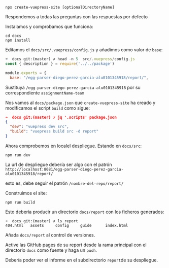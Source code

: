 
```
npx create-vuepress-site [optionalDirectoryName]
```

Respondemos a todas las preguntas con las respuestas por defecto

Instalamos y comprobamos que funciona:

```
cd docs
npm install
```

Editamos el `docs/src/.vuepress/config.js` y añadimos como valor de `base`:

```js
➜  docs git:(master) ✗ head -n 5  src/.vuepress/config.js
const { description } = require('../../package')

module.exports = {
  base: "/egg-parser-diego-perez-garcia-alu0101345918/report/",
```

Sustituya `/egg-parser-diego-perez-garcia-alu0101345918` por su correspondiente `assignmentName-team` 

Nos vamos al `docs/package.json` que `create-vuepress-site` ha creado y modificamos el  script `build` como sigue:

```json
➜  docs git:(master) ✗ jq '.scripts' package.json
{
  "dev": "vuepress dev src",
  "build": "vuepress build src -d report"
}
```

Ahora comprobemos en localel despliegue. Estando en `docs/src`:

```
npm run dev
```


La url de despliegue debería ser algo con el patrón 
`http://localhost:8081/egg-parser-diego-perez-garcia-alu0101345918/report/`

esto es, debe seguir el patrón  `/nombre-del-repo/report/`

Construimos el site:

```
npm run build
```

Esto debería producir un directorio `docs/report` con los ficheros generados:

```
➜  docs git:(master) ✗ ls report
404.html   assets     config     guide      index.html
```

Añada `docs/report` al control de versiones.

Active las GitHub pages de su report desde la rama principal con el directorio `docs` como fuente y haga un `push`.

Debería poder ver el informe en el subdirectorio `report`de su despliegue.





